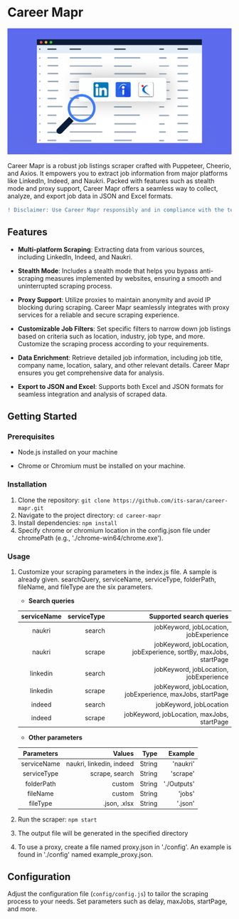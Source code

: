# Career Mapr

![Project Cover](/images/career_mapr.jpg)

Career Mapr is a robust job listings scraper crafted with Puppeteer, Cheerio, and Axios. It empowers you to extract job information from major platforms like LinkedIn, Indeed, and Naukri. Packed with features such as stealth mode and proxy support, Career Mapr offers a seamless way to collect, analyze, and export job data in JSON and Excel formats.

```diff
! Disclaimer: Use Career Mapr responsibly and in compliance with the terms of service of the targeted platforms. The developers are not responsible for any misuse or violation of terms. 
```

## Features

- **Multi-platform Scraping**: Extracting data from various sources, including LinkedIn, Indeed, and Naukri.

- **Stealth Mode**: Includes a stealth mode that helps you bypass anti-scraping measures implemented by websites, ensuring a smooth and uninterrupted scraping process.

- **Proxy Support**: Utilize proxies to maintain anonymity and avoid IP blocking during scraping. Career Mapr seamlessly integrates with proxy services for a reliable and secure scraping experience.

- **Customizable Job Filters**: Set specific filters to narrow down job listings based on criteria such as location, industry, job type, and more. Customize the scraping process according to your requirements.

- **Data Enrichment**: Retrieve detailed job information, including job title, company name, location, salary, and other relevant details. Career Mapr ensures you get comprehensive data for analysis.

- **Export to JSON and Excel**: Supports both Excel and JSON formats for seamless integration and analysis of scraped data.


## Getting Started

### Prerequisites
- Node.js installed on your machine

- Chrome or Chromium must be installed on your machine.

### Installation
1. Clone the repository: `git clone https://github.com/its-saran/career-mapr.git`
2. Navigate to the project directory: `cd career-mapr`
3. Install dependencies: `npm install`
4. Specify chrome or chromium location in the config.json file under chromePath (e.g., './chrome-win64/chrome.exe').

### Usage
1. Customize your scraping parameters in the index.js file. A sample is already given. searchQuery, serviceName, serviceType, folderPath, fileName, and fileType are the six parameters.

    - **Search queries**

    | serviceName      | serviceType     |     Supported search queries              |
    | :--------------: | ------------:   |  ------------------------------:          |   
    |  naukri          |   search        |    jobKeyword, jobLocation, jobExperience |
    |  naukri          |   scrape        |    jobKeyword, jobLocation, jobExperience, sortBy, maxJobs, startPage |
    |  linkedin        |   search        |    jobKeyword, jobLocation, jobExperience |
    |  linkedin        |   scrape        |    jobKeyword, jobLocation, jobExperience, maxJobs, startPage |
    |  indeed          |   search        |    jobKeyword, jobLocation|
    |  indeed          |   scrape        |    jobKeyword, jobLocation, maxJobs, startPage |


    - **Other parameters**

    | Parameters       | Values                      |     Type     |     Example      |
    | :--------------: | ------------------------:   |  ---------:  |     -------:     |
    |  serviceName     |   naukri, linkedin, indeed  |    String    |     'naukri'     |
    |  serviceType     |   scrape, search            |    String    |     'scrape'     |
    |  folderPath      |      custom                 |    String    |     './Outputs'  |
    |  fileName        |      custom                 |    String    |     'jobs'       |
    |  fileType        |     .json, .xlsx            |    String    |     '.json'      |

2. Run the scraper: `npm start`

3. The output file will be generated in the specified directory

4. To use a proxy, create a file named proxy.json in './config'. An example is found in './config' named example_proxy.json.

## Configuration

Adjust the configuration file (`config/config.js`) to tailor the scraping process to your needs. Set parameters such as delay, maxJobs, startPage, and more.
